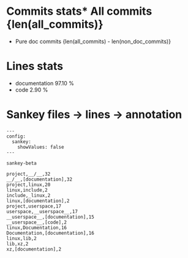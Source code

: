 # Commits stats* All commits {len(all_commits)}
* Pure doc commits {len(all_commits) - len(non_doc_commits)}
# Lines stats
* documentation 97.10 %
* code 2.90 %

# Sankey files -> lines -> annotation

```mermaid
---
config:
  sankey:
    showValues: false
---

sankey-beta

project,__/__,32
__/__,[documentation],32
project,linux,20
linux,include,2
include,_linux,2
linux,[documentation],2
project,userspace,17
userspace,__userspace__,17
__userspace__,[documentation],15
__userspace__,[code],2
linux,Documentation,16
Documentation,[documentation],16
linux,lib,2
lib,xz,2
xz,[documentation],2

```
